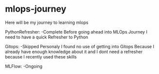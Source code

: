 # mlops-journey
Here will be my journey to learning mlops

PythonRefresher: -Complete
        Before going ahead into MLOps Journey I need to have a quick Refresher to Python

Gitops: -Skipped
        Personaly I found no use of getting into Gitops Because I already have enough knowledge about it and I dont need a refresher because I recently used these skills

MLFlow: -Ongoing
